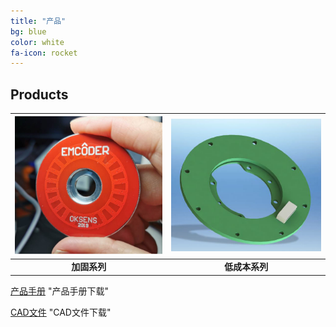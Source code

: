 ```yaml
---
title: "产品"
bg: blue
color: white
fa-icon: rocket
---
```


## Products




| <img src="..\img\emcoder1.png" style="zoom:40%;" /> | <img src="..\img\emcoder2.png" style="zoom:60%;" /> |
| :-------------------------------------------------: | :-------------------------------------------------: |
|                    **加固系列**                     |                   **低成本系列**                    |



[产品手册](doc/EMCODER系列编码器手册v1.4.pdf)	"产品手册下载"

[CAD文件](doc/1.ZIP)	"CAD文件下载"


